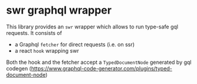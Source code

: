 # swr graphql wrapper

This library provides an `swr` wrapper which allows to run type-safe gql requests. It consists of

- a Graphql `fetcher` for direct requests (i.e. on ssr)
- a react `hook` wrapping swr

Both the hook and the fetcher accept a `TypedDocumentNode` generated by gql codegen (https://www.graphql-code-generator.com/plugins/typed-document-node)
